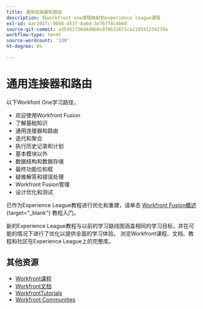 ```yaml
---
title: 通用连接器和路由
description: 将workfront one课程映射到experience league课程
exl-id: 4ac201fc-9668-453f-8a6d-3e767f8c4b6d
source-git-commit: a35951f56d4d0b0c978b11671ca119541234270a
workflow-type: tm+mt
source-wordcount: '139'
ht-degree: 0%

---
```


# 通用连接器和路由

以下Workfont One学习路径，

* 欢迎使用Workfront Fusion
* 了解基础知识
* 通用连接器和路由
* 迭代和聚合
* 执行历史记录和计划
* 基本模块以外
* 数据结构和数据存储
* 最终功能位和框
* 疑难解答和错误处理
* Workfront Fusion管理
* 设计优化和测试

已作为Experience League教程进行优化和重建，请单击 [Workfront Fusion概述](https://experienceleague.adobe.com/docs/workfront-learn/tutorials-workfront/fusion/welcome-to-workfront-fusion/workfront-fusion-overview.html?lang=en){target="_blank"} 教程入门。

新的Experience League教程与以前的学习路线图涵盖相同的学习目标，并在可能的情况下进行了优化以提供全面的学习体验。  浏览Workfront课程、文档、教程和社区在Experience League上的完整库。

## 其他资源

* [Workfront课程](https://experienceleague.adobe.com/?lang=en&amp;Solution=Workfront#courses)
* [Workfront文档](https://experienceleague.adobe.com/docs/workfront.html)
* [WorkfrontTutorials](https://experienceleague.adobe.com/docs/workfront-learn/tutorials-workfront/home.html)
* [Workfront Communities](https://experienceleaguecommunities.adobe.com/t5/workfront/ct-p/workfront)
